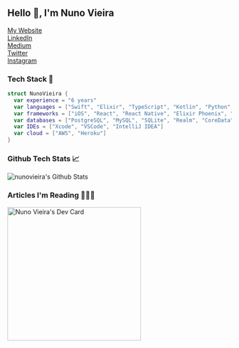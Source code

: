 ## Hello 👋, I'm Nuno Vieira

<a href="https://www.nunovieira.dev">
  <span>My Website</span>
</a>
<br>
<a href="https://www.linkedin.com/in/nunofcvieira/">
  <span>LinkedIn</span>
</a>
</br>
<a href="https://medium.com/@nuno.vieira">
  <span>Medium<span>
</a>
</br>    
<a href="https://twitter.com/nuno_fcvieira">
  <span>Twitter</span>
</a>
</br>
<a href="https://www.instagram.com/nunovieira.dev/">
  <span>Instagram</span>
</a>

### Tech Stack 🔧

```Swift
struct NunoVieira {
  var experience = "6 years"
  var languages = ["Swift", "Elixir", "TypeScript", "Kotlin", "Python", "Ruby", "Objective-C"]
  var frameworks = ["iOS", "React", "React Native", "Elixir Phoenix", "Kotlin Multiplatform"]
  var databases = ["PostgreSQL", "MySQL", "SQLite", "Realm", "CoreData"]
  var IDEs = ["Xcode", "VSCode", "IntelliJ IDEA"]
  var cloud = ["AWS", "Heroku"]
}
```

### Github Tech Stats 📈

<img alt="nunovieira's Github Stats" src="https://github-readme-stats.vercel.app/api?username=nuno-vieira&show_icons=true&hide_border=true&count_private=true" />

### Articles I'm Reading 👨🏻‍🏫

<a href="https://app.daily.dev/NunoVieira">
  <img src="https://api.daily.dev/devcards/abde1a4045ba41389b95e320b4eed448.png?r=emw" width="300" alt="Nuno Vieira's Dev Card"/>
</a>
